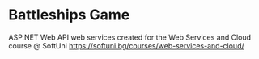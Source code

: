 # Battleships Game
ASP.NET Web API web services created for the Web Services and Cloud course @ SoftUni https://softuni.bg/courses/web-services-and-cloud/